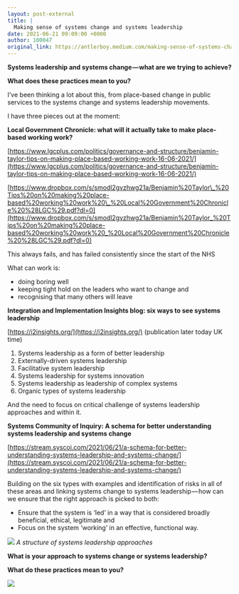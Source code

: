 ```yaml
---
layout: post-external
title: |
  Making sense of systems change and systems leadership
date: 2021-06-21 09:09:00 +0000
author: 100047
original_link: https://antlerboy.medium.com/making-sense-of-systems-change-and-systems-leadership-d7637cdec91f?source=rss-97852f5a56ae------2
---
```


**Systems leadership and systems change — what are we trying to achieve?**

**What does these practices mean to you?**

I’ve been thinking a lot about this, from place-based change in public services to the systems change and systems leadership movements.

I have three pieces out at the moment:

**Local Government Chronicle: what will it actually take to make place-based working work?**

[https://www.lgcplus.com/politics/governance-and-structure/benjamin-taylor-tips-on-making-place-based-working-work-16-06-2021/](https://www.lgcplus.com/politics/governance-and-structure/benjamin-taylor-tips-on-making-place-based-working-work-16-06-2021/)

[https://www.dropbox.com/s/smodl2gvzhwg21a/Benjamin%20Taylor\_%20Tips%20on%20making%20place-based%20working%20work%20\_%20Local%20Government%20Chronicle%20%28LGC%29.pdf?dl=0](https://www.dropbox.com/s/smodl2gvzhwg21a/Benjamin%20Taylor_%20Tips%20on%20making%20place-based%20working%20work%20_%20Local%20Government%20Chronicle%20%28LGC%29.pdf?dl=0)

This always fails, and has failed consistently since the start of the NHS

What can work is:

- doing boring well
- keeping tight hold on the leaders who want to change and
- recognising that many others will leave

**Integration and Implementation Insights blog: six ways to see systems leadership**

[https://i2insights.org/](https://i2insights.org/) (publication later today UK time)

1. Systems leadership as a form of better leadership
2. Externally-driven systems leadership
3. Facilitative system leadership
4. Systems leadership for systems innovation
5. Systems leadership as leadership of complex systems
6. Organic types of systems leadership

And the need to focus on critical challenge of systems leadership approaches and within it.

**Systems Community of Inquiry: A schema for better understanding systems leadership and systems change**

[https://stream.syscoi.com/2021/06/21/a-schema-for-better-understanding-systems-leadership-and-systems-change/](https://stream.syscoi.com/2021/06/21/a-schema-for-better-understanding-systems-leadership-and-systems-change/)

Building on the six types with examples and identification of risks in all of these areas and linking systems change to systems leadership — how can we ensure that the right approach is picked to both:

- Ensure that the system is ‘led’ in a way that is considered broadly beneficial, ethical, legitimate and
- Focus on the system ‘working’ in an effective, functional way.

![](https://cdn-images-1.medium.com/max/602/0*M_Bqd4dVJffc-m99)
_A structure of systems leadership approaches_

**What is your approach to systems change or systems leadership?**

**What do these practices mean to you?**

 ![](https://medium.com/_/stat?event=post.clientViewed&referrerSource=full_rss&postId=d7637cdec91f)
